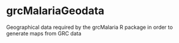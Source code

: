 # grcMalariaGeodata
Geographical data required by the grcMalaria R package in order to generate maps from GRC data
